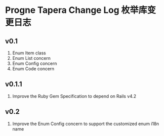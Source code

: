# Progne Tapera Change Log 枚举库变更日志

## v0.1
1. Enum Item class
2. Enum List concern
3. Enum Config concern
4. Enum Code concern

## v0.1.1
1. Improve the Ruby Gem Specification to depend on Rails v4.2

## v0.2
1. Improve the Enum Config concern to support the customized enum i18n name
